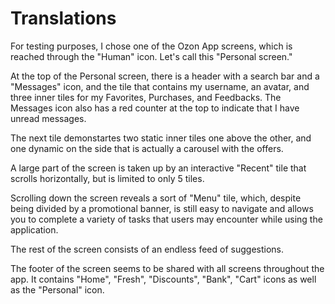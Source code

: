 # Translations

For testing purposes, I chose one of the Ozon App screens, which is reached through the "Human" icon. Let's call this "Personal screen." 

At the top of the Personal screen, there is a header with a search bar and a "Messages" icon, and the tile that contains my username, an avatar, and three inner tiles for my Favorites, Purchases, and Feedbacks. The Messages icon also has a red counter at the top to indicate that I have unread messages. 

The next tile demonstartes two static inner tiles one above the other, and one dynamic on the side that is actually a carousel with the offers. 

A large part of the screen is taken up by an interactive "Recent" tile that scrolls horizontally, but is limited to only 5 tiles. 

Scrolling down the screen reveals a sort of "Menu" tile, which, despite being divided by a promotional banner, is still easy to navigate and allows you to complete a variety of tasks that users may encounter while using the application. 

The rest of the screen consists of an endless feed of suggestions.

The footer of the screen seems to be shared with all screens throughout the app. It contains "Home", "Fresh", "Discounts", "Bank", "Cart" icons as well as the "Personal" icon.

